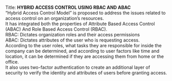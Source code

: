 Title: **HYBRID ACCESS CONTROL USING RBAC AND ABAC**\
“Hybrid Access Control Model” is proposed to address the issues related to access control on an organization’s resources.\
It has integrated both the properties of Attribute Based Access Control (ABAC) And Role Based Access Control (RBAC).\
RBAC: Dictates organization roles and their access permissions \
ABAC: Dictates attributes of the user who is requesting access. \
According to the user roles, what tasks they are responsible for inside the company can be determined, and according to user factors like time and location, it can be determined if they are accessing them from home or the office. \
It also uses two-factor authentication to create an additional layer of security to verify the identity and attributes of users before granting access.
